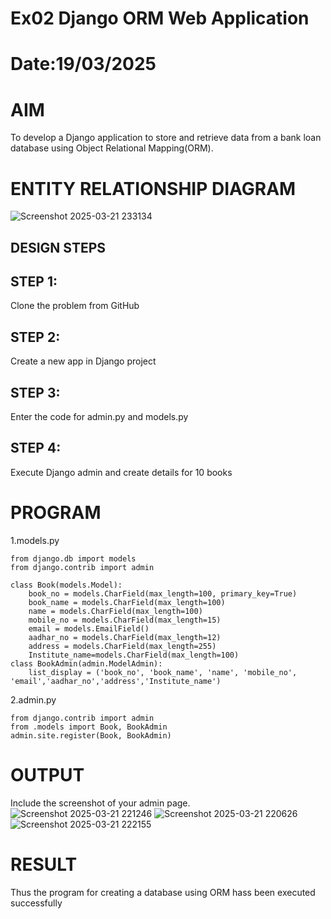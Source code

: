 # Ex02 Django ORM Web Application
# Date:19/03/2025
# AIM
To develop a Django application to store and retrieve data from a bank loan database using Object Relational Mapping(ORM).

# ENTITY RELATIONSHIP DIAGRAM
![Screenshot 2025-03-21 233134](https://github.com/user-attachments/assets/8c811cd8-cfb4-4070-a2ca-66f271b42d7e)

## DESIGN STEPS
## STEP 1:
Clone the problem from GitHub

## STEP 2:
Create a new app in Django project

## STEP 3:
Enter the code for admin.py and models.py

## STEP 4:
Execute Django admin and create details for 10 books

# PROGRAM
1.models.py
```
from django.db import models
from django.contrib import admin

class Book(models.Model):
    book_no = models.CharField(max_length=100, primary_key=True)
    book_name = models.CharField(max_length=100)
    name = models.CharField(max_length=100)
    mobile_no = models.CharField(max_length=15)
    email = models.EmailField()
    aadhar_no = models.CharField(max_length=12)
    address = models.CharField(max_length=255)
    Institute_name=models.CharField(max_length=100)
class BookAdmin(admin.ModelAdmin):
    list_display = ('book_no', 'book_name', 'name', 'mobile_no', 'email','aadhar_no','address','Institute_name')
```
2.admin.py
```
from django.contrib import admin
from .models import Book, BookAdmin
admin.site.register(Book, BookAdmin)
```
# OUTPUT
Include the screenshot of your admin page.
![Screenshot 2025-03-21 221246](https://github.com/user-attachments/assets/66245540-75dd-4ee5-9abf-774832ade4b2)
![Screenshot 2025-03-21 220626](https://github.com/user-attachments/assets/dbb82f92-45ad-45df-9cae-a1640f151f08)
![Screenshot 2025-03-21 222155](https://github.com/user-attachments/assets/0f10ddd5-f219-43f1-97e1-b229610a352f)

# RESULT
Thus the program for creating a database using ORM hass been executed successfully
